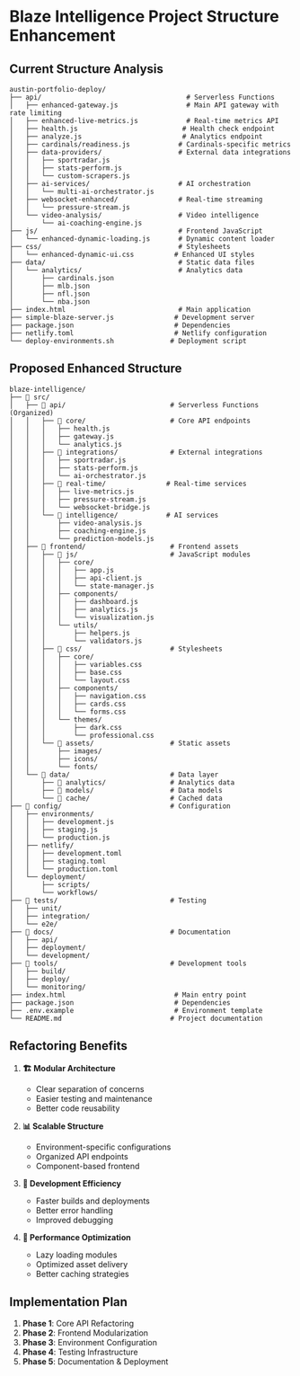 # Blaze Intelligence Project Structure Enhancement

## Current Structure Analysis

```
austin-portfolio-deploy/
├── api/                                    # Serverless Functions
│   ├── enhanced-gateway.js                 # Main API gateway with rate limiting
│   ├── enhanced-live-metrics.js            # Real-time metrics API
│   ├── health.js                          # Health check endpoint
│   ├── analyze.js                         # Analytics endpoint
│   ├── cardinals/readiness.js            # Cardinals-specific metrics
│   ├── data-providers/                   # External data integrations
│   │   ├── sportradar.js
│   │   ├── stats-perform.js
│   │   └── custom-scrapers.js
│   ├── ai-services/                      # AI orchestration
│   │   └── multi-ai-orchestrator.js
│   ├── websocket-enhanced/               # Real-time streaming
│   │   └── pressure-stream.js
│   └── video-analysis/                   # Video intelligence
│       └── ai-coaching-engine.js
├── js/                                   # Frontend JavaScript
│   └── enhanced-dynamic-loading.js       # Dynamic content loader
├── css/                                  # Stylesheets
│   └── enhanced-dynamic-ui.css          # Enhanced UI styles
├── data/                                 # Static data files
│   └── analytics/                        # Analytics data
│       ├── cardinals.json
│       ├── mlb.json
│       ├── nfl.json
│       └── nba.json
├── index.html                            # Main application
├── simple-blaze-server.js               # Development server
├── package.json                         # Dependencies
├── netlify.toml                         # Netlify configuration
└── deploy-environments.sh              # Deployment script
```

## Proposed Enhanced Structure

```
blaze-intelligence/
├── 📁 src/
│   ├── 📁 api/                          # Serverless Functions (Organized)
│   │   ├── 📁 core/                     # Core API endpoints
│   │   │   ├── health.js
│   │   │   ├── gateway.js
│   │   │   └── analytics.js
│   │   ├── 📁 integrations/             # External integrations
│   │   │   ├── sportradar.js
│   │   │   ├── stats-perform.js
│   │   │   └── ai-orchestrator.js
│   │   ├── 📁 real-time/               # Real-time services
│   │   │   ├── live-metrics.js
│   │   │   ├── pressure-stream.js
│   │   │   └── websocket-bridge.js
│   │   └── 📁 intelligence/            # AI services
│   │       ├── video-analysis.js
│   │       ├── coaching-engine.js
│   │       └── prediction-models.js
│   ├── 📁 frontend/                     # Frontend assets
│   │   ├── 📁 js/                       # JavaScript modules
│   │   │   ├── core/
│   │   │   │   ├── app.js
│   │   │   │   ├── api-client.js
│   │   │   │   └── state-manager.js
│   │   │   ├── components/
│   │   │   │   ├── dashboard.js
│   │   │   │   ├── analytics.js
│   │   │   │   └── visualization.js
│   │   │   └── utils/
│   │   │       ├── helpers.js
│   │   │       └── validators.js
│   │   ├── 📁 css/                      # Stylesheets
│   │   │   ├── core/
│   │   │   │   ├── variables.css
│   │   │   │   ├── base.css
│   │   │   │   └── layout.css
│   │   │   ├── components/
│   │   │   │   ├── navigation.css
│   │   │   │   ├── cards.css
│   │   │   │   └── forms.css
│   │   │   └── themes/
│   │   │       ├── dark.css
│   │   │       └── professional.css
│   │   └── 📁 assets/                   # Static assets
│   │       ├── images/
│   │       ├── icons/
│   │       └── fonts/
│   └── 📁 data/                         # Data layer
│       ├── 📁 analytics/                # Analytics data
│       ├── 📁 models/                   # Data models
│       └── 📁 cache/                    # Cached data
├── 📁 config/                           # Configuration
│   ├── environments/
│   │   ├── development.js
│   │   ├── staging.js
│   │   └── production.js
│   ├── netlify/
│   │   ├── development.toml
│   │   ├── staging.toml
│   │   └── production.toml
│   └── deployment/
│       ├── scripts/
│       └── workflows/
├── 📁 tests/                            # Testing
│   ├── unit/
│   ├── integration/
│   └── e2e/
├── 📁 docs/                             # Documentation
│   ├── api/
│   ├── deployment/
│   └── development/
├── 📁 tools/                            # Development tools
│   ├── build/
│   ├── deploy/
│   └── monitoring/
├── index.html                           # Main entry point
├── package.json                         # Dependencies
├── .env.example                         # Environment template
└── README.md                           # Project documentation
```

## Refactoring Benefits

1. **🏗️ Modular Architecture**
   - Clear separation of concerns
   - Easier testing and maintenance
   - Better code reusability

2. **📊 Scalable Structure**
   - Environment-specific configurations
   - Organized API endpoints
   - Component-based frontend

3. **🔧 Development Efficiency**
   - Faster builds and deployments
   - Better error handling
   - Improved debugging

4. **🚀 Performance Optimization**
   - Lazy loading modules
   - Optimized asset delivery
   - Better caching strategies

## Implementation Plan

1. **Phase 1**: Core API Refactoring
2. **Phase 2**: Frontend Modularization
3. **Phase 3**: Environment Configuration
4. **Phase 4**: Testing Infrastructure
5. **Phase 5**: Documentation & Deployment